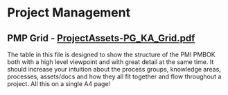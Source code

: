 # Project Management

## PMP Grid - [ProjectAssets-PG_KA_Grid.pdf](ProjectAssets-PG_KA_Grid.pdf)

The table in this file is designed to show the structure of the PMI PMBOK both with a high level viewpoint and with great detail at the same time. 
It should increase your intuition about the process groups, 
knowledge areas, processes, assets/docs and how they all fit together and flow throughout a project. All this on a single A4 page!
